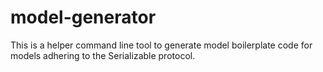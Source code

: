 model-generator
===============

This is a helper command line tool to generate model boilerplate code for models adhering to the Serializable protocol.
